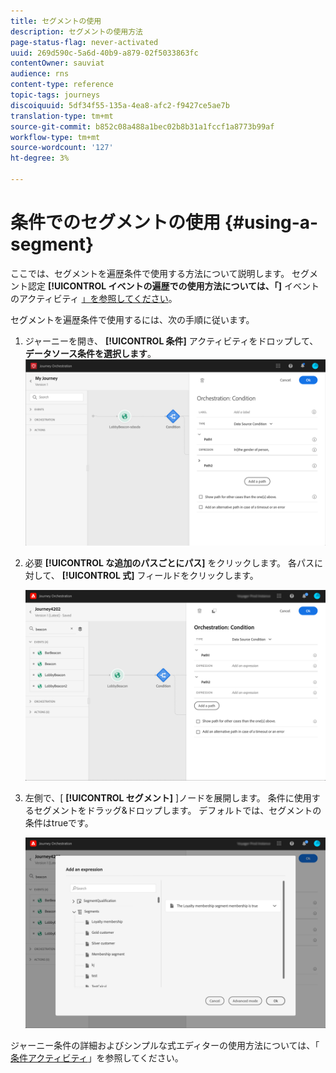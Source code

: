 ```yaml
---
title: セグメントの使用
description: セグメントの使用方法
page-status-flag: never-activated
uuid: 269d590c-5a6d-40b9-a879-02f5033863fc
contentOwner: sauviat
audience: rns
content-type: reference
topic-tags: journeys
discoiquuid: 5df34f55-135a-4ea8-afc2-f9427ce5ae7b
translation-type: tm+mt
source-git-commit: b852c08a488a1bec02b8b31a1fccf1a8773b99af
workflow-type: tm+mt
source-wordcount: '127'
ht-degree: 3%

---
```



# 条件でのセグメントの使用 {#using-a-segment}

ここでは、セグメントを遍歴条件で使用する方法について説明します。 セグメント認定 **[!UICONTROL イベントの遍歴での使用方法については、「]** イベントのアクティビティ [」を参照してください](../building-journeys/segment-qualification-events.md)。

セグメントを遍歴条件で使用するには、次の手順に従います。

1. ジャーニーを開き、 **[!UICONTROL 条件]** アクティビティをドロップして、 **データソース条件を選択します**。
   ![](../assets/journey47.png)

1. 必要 **[!UICONTROL な追加のパスごとにパス]** をクリックします。 各パスに対して、 **[!UICONTROL 式]** フィールドをクリックします。

   ![](../assets/segment3.png)

1. 左側で、[ **[!UICONTROL セグメント]** ]ノードを展開します。 条件に使用するセグメントをドラッグ&amp;ドロップします。 デフォルトでは、セグメントの条件はtrueです。

   ![](../assets/segment4.png)

ジャーニー条件の詳細およびシンプルな式エディターの使用方法については、「 [条件アクティビティ](../building-journeys/condition-activity.md#about_condition)」を参照してください。
